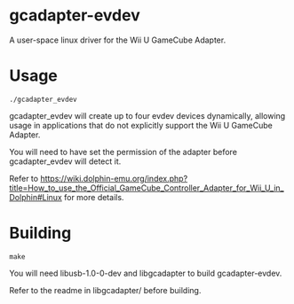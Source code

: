 # gcadapter-evdev


A user-space linux driver for the Wii U GameCube Adapter.


# Usage


`./gcadapter_evdev`


gcadapter_evdev will create up to four evdev devices dynamically, allowing usage in applications that do not explicitly support the Wii U GameCube Adapter.


You will need to have set the permission of the adapter before gcadapter_evdev will detect it.


Refer to https://wiki.dolphin-emu.org/index.php?title=How_to_use_the_Official_GameCube_Controller_Adapter_for_Wii_U_in_Dolphin#Linux for more details.


# Building


`make`


You will need libusb-1.0-0-dev and libgcadapter to build gcadapter-evdev.


Refer to the readme in libgcadapter/ before building.
